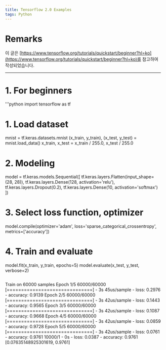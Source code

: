 ```yaml
---
title: Tensorflow 2.0 Examples
tags: Python
---
```


# Remarks
이 글은 [https://www.tensorflow.org/tutorials/quickstart/beginner?hl=ko](https://www.tensorflow.org/tutorials/quickstart/beginner?hl=ko)를 참고하여 작성되었습니다.

<!--more-->

---

# 1. For beginners

'''python
import tensorflow as tf

# 1. Load dataset
mnist = tf.keras.datasets.mnist
(x_train, y_train), (x_test, y_test) = mnist.load_data()
x_train, x_test = x_train / 255.0, x_test / 255.0

# 2. Modeling
model = tf.keras.models.Sequential([
  tf.keras.layers.Flatten(input_shape=(28, 28)),
  tf.keras.layers.Dense(128, activation='relu'),
  tf.keras.layers.Dropout(0.2),
  tf.keras.layers.Dense(10, activation='softmax')
])

# 3. Select loss function, optimizer
model.compile(optimizer='adam',
              loss='sparse_categorical_crossentropy',
              metrics=['accuracy'])

# 4. Train and evaluate
model.fit(x_train, y_train, epochs=5)
model.evaluate(x_test,  y_test, verbose=2)
```

```
Train on 60000 samples
Epoch 1/5
60000/60000 [==============================] - 3s 45us/sample - loss: 0.2976 - accuracy: 0.9139
Epoch 2/5
60000/60000 [==============================] - 3s 42us/sample - loss: 0.1443 - accuracy: 0.9565
Epoch 3/5
60000/60000 [==============================] - 3s 42us/sample - loss: 0.1087 - accuracy: 0.9668
Epoch 4/5
60000/60000 [==============================] - 3s 42us/sample - loss: 0.0859 - accuracy: 0.9728
Epoch 5/5
60000/60000 [==============================] - 3s 42us/sample - loss: 0.0761 - accuracy: 0.9761
10000/1 - 0s - loss: 0.0387 - accuracy: 0.9761
[0.07635148925301619, 0.9761]
```
